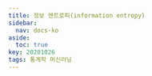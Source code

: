 ```yaml
---
title: 정보 엔트로피(information entropy)
sidebar:
  nav: docs-ko
aside:
  toc: true
key: 20201026
tags: 통계학 머신러닝
---
```


